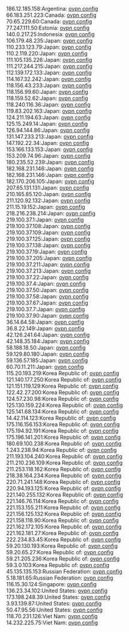 186.12.185.158:Argentina: [ovpn config](vpn/186_12_185_158.ovpn)  
66.183.251.223:Canada: [ovpn config](vpn/66_183_251_223.ovpn)  
70.65.229.60:Canada: [ovpn config](vpn/70_65_229_60.ovpn)  
77.247.111.50:Estonia: [ovpn config](vpn/77_247_111_50.ovpn)  
140.0.217.25:Indonesia: [ovpn config](vpn/140_0_217_25.ovpn)  
106.179.48.235:Japan: [ovpn config](vpn/106_179_48_235.ovpn)  
110.233.123.79:Japan: [ovpn config](vpn/110_233_123_79.ovpn)  
110.2.119.220:Japan: [ovpn config](vpn/110_2_119_220.ovpn)  
111.105.135.226:Japan: [ovpn config](vpn/111_105_135_226.ovpn)  
111.217.244.215:Japan: [ovpn config](vpn/111_217_244_215.ovpn)  
112.139.172.133:Japan: [ovpn config](vpn/112_139_172_133.ovpn)  
114.167.32.242:Japan: [ovpn config](vpn/114_167_32_242.ovpn)  
118.156.43.233:Japan: [ovpn config](vpn/118_156_43_233.ovpn)  
118.156.99.60:Japan: [ovpn config](vpn/118_156_99_60.ovpn)  
118.159.52.62:Japan: [ovpn config](vpn/118_159_52_62.ovpn)  
118.240.116.36:Japan: [ovpn config](vpn/118_240_116_36.ovpn)  
119.83.202.163:Japan: [ovpn config](vpn/119_83_202_163.ovpn)  
124.211.194.63:Japan: [ovpn config](vpn/124_211_194_63.ovpn)  
125.15.249.14:Japan: [ovpn config](vpn/125_15_249_14.ovpn)  
126.94.144.86:Japan: [ovpn config](vpn/126_94_144_86.ovpn)  
131.147.233.213:Japan: [ovpn config](vpn/131_147_233_213.ovpn)  
147.192.22.34:Japan: [ovpn config](vpn/147_192_22_34.ovpn)  
153.166.133.153:Japan: [ovpn config](vpn/153_166_133_153.ovpn)  
153.209.74.96:Japan: [ovpn config](vpn/153_209_74_96.ovpn)  
180.235.52.239:Japan: [ovpn config](vpn/180_235_52_239.ovpn)  
182.168.231.146:Japan: [ovpn config](vpn/182_168_231_146.ovpn)  
182.168.231.146:Japan: [ovpn config](vpn/182_168_231_146.ovpn)  
182.170.206.105:Japan: [ovpn config](vpn/182_170_206_105.ovpn)  
207.65.131.131:Japan: [ovpn config](vpn/207_65_131_131.ovpn)  
210.165.85.120:Japan: [ovpn config](vpn/210_165_85_120.ovpn)  
211.120.92.132:Japan: [ovpn config](vpn/211_120_92_132.ovpn)  
211.15.19.152:Japan: [ovpn config](vpn/211_15_19_152.ovpn)  
218.216.238.214:Japan: [ovpn config](vpn/218_216_238_214.ovpn)  
219.100.37.1:Japan: [ovpn config](vpn/219_100_37_1.ovpn)  
219.100.37.108:Japan: [ovpn config](vpn/219_100_37_108.ovpn)  
219.100.37.109:Japan: [ovpn config](vpn/219_100_37_109.ovpn)  
219.100.37.125:Japan: [ovpn config](vpn/219_100_37_125.ovpn)  
219.100.37.138:Japan: [ovpn config](vpn/219_100_37_138.ovpn)  
219.100.37.19:Japan: [ovpn config](vpn/219_100_37_19.ovpn)  
219.100.37.205:Japan: [ovpn config](vpn/219_100_37_205.ovpn)  
219.100.37.211:Japan: [ovpn config](vpn/219_100_37_211.ovpn)  
219.100.37.213:Japan: [ovpn config](vpn/219_100_37_213.ovpn)  
219.100.37.22:Japan: [ovpn config](vpn/219_100_37_22.ovpn)  
219.100.37.4:Japan: [ovpn config](vpn/219_100_37_4.ovpn)  
219.100.37.50:Japan: [ovpn config](vpn/219_100_37_50.ovpn)  
219.100.37.58:Japan: [ovpn config](vpn/219_100_37_58.ovpn)  
219.100.37.67:Japan: [ovpn config](vpn/219_100_37_67.ovpn)  
219.100.37.7:Japan: [ovpn config](vpn/219_100_37_7.ovpn)  
219.100.37.90:Japan: [ovpn config](vpn/219_100_37_90.ovpn)  
36.14.64.58:Japan: [ovpn config](vpn/36_14_64_58.ovpn)  
36.8.22.149:Japan: [ovpn config](vpn/36_8_22_149.ovpn)  
42.126.241.64:Japan: [ovpn config](vpn/42_126_241_64.ovpn)  
42.148.35.184:Japan: [ovpn config](vpn/42_148_35_184.ovpn)  
58.188.18.50:Japan: [ovpn config](vpn/58_188_18_50.ovpn)  
59.129.80.180:Japan: [ovpn config](vpn/59_129_80_180.ovpn)  
59.136.57.185:Japan: [ovpn config](vpn/59_136_57_185.ovpn)  
60.70.11.211:Japan: [ovpn config](vpn/60_70_11_211.ovpn)  
115.20.193.219:Korea Republic of: [ovpn config](vpn/115_20_193_219.ovpn)  
121.140.177.250:Korea Republic of: [ovpn config](vpn/121_140_177_250.ovpn)  
121.151.119.129:Korea Republic of: [ovpn config](vpn/121_151_119_129.ovpn)  
122.42.27.200:Korea Republic of: [ovpn config](vpn/122_42_27_200.ovpn)  
124.57.230.98:Korea Republic of: [ovpn config](vpn/124_57_230_98.ovpn)  
125.130.159.224:Korea Republic of: [ovpn config](vpn/125_130_159_224.ovpn)  
125.141.68.134:Korea Republic of: [ovpn config](vpn/125_141_68_134.ovpn)  
14.42.114.123:Korea Republic of: [ovpn config](vpn/14_42_114_123.ovpn)  
175.116.156.153:Korea Republic of: [ovpn config](vpn/175_116_156_153.ovpn)  
175.194.92.191:Korea Republic of: [ovpn config](vpn/175_194_92_191.ovpn)  
175.196.141.201:Korea Republic of: [ovpn config](vpn/175_196_141_201.ovpn)  
180.69.100.238:Korea Republic of: [ovpn config](vpn/180_69_100_238.ovpn)  
1.243.238.94:Korea Republic of: [ovpn config](vpn/1_243_238_94.ovpn)  
211.193.104.240:Korea Republic of: [ovpn config](vpn/211_193_104_240.ovpn)  
211.210.236.109:Korea Republic of: [ovpn config](vpn/211_210_236_109.ovpn)  
211.253.118.162:Korea Republic of: [ovpn config](vpn/211_253_118_162.ovpn)  
218.38.164.234:Korea Republic of: [ovpn config](vpn/218_38_164_234.ovpn)  
220.71.241.148:Korea Republic of: [ovpn config](vpn/220_71_241_148.ovpn)  
220.94.193.125:Korea Republic of: [ovpn config](vpn/220_94_193_125.ovpn)  
221.140.255.132:Korea Republic of: [ovpn config](vpn/221_140_255_132.ovpn)  
221.146.76.114:Korea Republic of: [ovpn config](vpn/221_146_76_114.ovpn)  
221.153.155.211:Korea Republic of: [ovpn config](vpn/221_153_155_211.ovpn)  
221.156.125.132:Korea Republic of: [ovpn config](vpn/221_156_125_132.ovpn)  
221.158.118.90:Korea Republic of: [ovpn config](vpn/221_158_118_90.ovpn)  
221.162.172.105:Korea Republic of: [ovpn config](vpn/221_162_172_105.ovpn)  
221.162.181.27:Korea Republic of: [ovpn config](vpn/221_162_181_27.ovpn)  
222.234.83.45:Korea Republic of: [ovpn config](vpn/222_234_83_45.ovpn)  
59.20.130.193:Korea Republic of: [ovpn config](vpn/59_20_130_193.ovpn)  
59.20.65.27:Korea Republic of: [ovpn config](vpn/59_20_65_27.ovpn)  
59.21.205.236:Korea Republic of: [ovpn config](vpn/59_21_205_236.ovpn)  
59.3.0.103:Korea Republic of: [ovpn config](vpn/59_3_0_103.ovpn)  
45.135.135.153:Russian Federation: [ovpn config](vpn/45_135_135_153.ovpn)  
5.18.181.65:Russian Federation: [ovpn config](vpn/5_18_181_65.ovpn)  
116.15.30.124:Singapore: [ovpn config](vpn/116_15_30_124.ovpn)  
136.23.34.102:United States: [ovpn config](vpn/136_23_34_102.ovpn)  
173.198.248.39:United States: [ovpn config](vpn/173_198_248_39.ovpn)  
3.93.139.87:United States: [ovpn config](vpn/3_93_139_87.ovpn)  
50.47.95.56:United States: [ovpn config](vpn/50_47_95_56.ovpn)  
118.70.231.126:Viet Nam: [ovpn config](vpn/118_70_231_126.ovpn)  
14.232.225.75:Viet Nam: [ovpn config](vpn/14_232_225_75.ovpn)  
